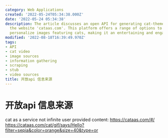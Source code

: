 ```yaml
---
category: Web Applications
created: '2022-05-24T05:34:38.000Z'
date: '2022-05-24 05:34:38'
description: The article discusses an open API for generating cat-themed content through
  the website 'cataas.com'. This platform offers a range of options to create and
  personalize images featuring cats, making it an entertaining and engaging service.
modified: '2022-08-18T16:39:49.970Z'
tags:
- API
- cat video
- image sources
- information gathering
- scraping
- stub
- video sources
title: 开放api 信息来源
---
```


# 开放api 信息来源

cat as a service not infinite user provided content:
https://cataas.com/#/
https://cataas.com/cat/gif/says/Hello?filter=sepia&color=orange&size=40&type=or
